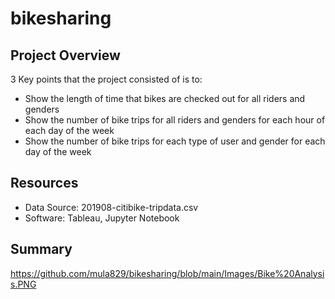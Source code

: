 # bikesharing

## Project Overview
3 Key points that the project consisted of is to:

- Show the length of time that bikes are checked out for all riders and genders
- Show the number of bike trips for all riders and genders for each hour of each day of the week
- Show the number of bike trips for each type of user and gender for each day of the week

## Resources
- Data Source: 201908-citibike-tripdata.csv
- Software: Tableau, Jupyter Notebook

## Summary
https://github.com/mula829/bikesharing/blob/main/Images/Bike%20Analysis.PNG

